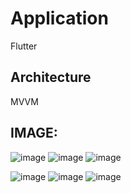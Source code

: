 # Application
Flutter

## Architecture
MVVM


## IMAGE:
![image](https://github.com/TrucPham0502/flutter_mvvm/blob/master/images/1.png) ![image](https://github.com/TrucPham0502/flutter_mvvm/blob/master/images/2.png) ![image](https://github.com/TrucPham0502/flutter_mvvm/blob/master/images/3.png)

![image](https://github.com/TrucPham0502/flutter_mvvm/blob/master/images/4.png) ![image](https://github.com/TrucPham0502/flutter_mvvm/blob/master/images/5.png) ![image](https://github.com/TrucPham0502/flutter_mvvm/blob/master/images/6.png)


